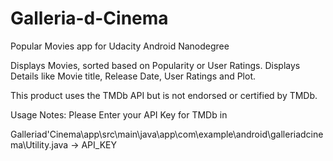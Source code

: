 # Galleria-d-Cinema
Popular Movies app for Udacity Android Nanodegree


Displays Movies, sorted based on Popularity or User Ratings.
Displays Details like Movie title, Release Date, User Ratings and Plot.

This product uses the TMDb API but is not endorsed or certified by TMDb.

Usage Notes:
Please Enter your API Key for TMDb in 

Galleriad'Cinema\app\src\main\java\app\com\example\android\galleriadcinema\Utility.java -> API_KEY

